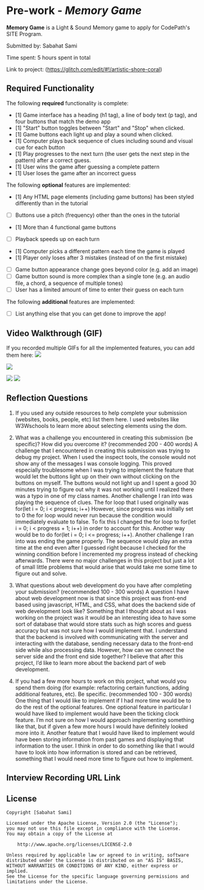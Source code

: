 # Pre-work - *Memory Game*

**Memory Game** is a Light & Sound Memory game to apply for CodePath's SITE Program. 

Submitted by: Sabahat Sami

Time spent: 5 hours spent in total

Link to project: (https://glitch.com/edit/#!/artistic-shore-coral)

## Required Functionality

The following **required** functionality is complete:

* [1] Game interface has a heading (h1 tag), a line of body text (p tag), and four buttons that match the demo app
* [1] "Start" button toggles between "Start" and "Stop" when clicked. 
* [1] Game buttons each light up and play a sound when clicked. 
* [1] Computer plays back sequence of clues including sound and visual cue for each button
* [1] Play progresses to the next turn (the user gets the next step in the pattern) after a correct guess. 
* [1] User wins the game after guessing a complete pattern
* [1] User loses the game after an incorrect guess

The following **optional** features are implemented:

* [1] Any HTML page elements (including game buttons) has been styled differently than in the tutorial
* [ ] Buttons use a pitch (frequency) other than the ones in the tutorial
* [1] More than 4 functional game buttons
* [ ] Playback speeds up on each turn
* [1] Computer picks a different pattern each time the game is played
* [1] Player only loses after 3 mistakes (instead of on the first mistake)
* [ ] Game button appearance change goes beyond color (e.g. add an image)
* [ ] Game button sound is more complex than a single tone (e.g. an audio file, a chord, a sequence of multiple tones)
* [ ] User has a limited amount of time to enter their guess on each turn

The following **additional** features are implemented:

- [ ] List anything else that you can get done to improve the app!

## Video Walkthrough (GIF)

If you recorded multiple GIFs for all the implemented features, you can add them here:
![](https://i.imgur.com/VWcDDVL.gif)

![](https://i.imgur.com/UapLy2l.gif)

![](gif3-link-here)
![](gif4-link-here)

## Reflection Questions
1. If you used any outside resources to help complete your submission (websites, books, people, etc) list them here. 
I used websites like W3Wschools to learn more about selecting elements using the dom. 

2. What was a challenge you encountered in creating this submission (be specific)? How did you overcome it? (recommended 200 - 400 words) 
A challenge that I encountered in creating this submission was trying to debug my project. When I used the inspect tools, the console would not show any of the messages I was console logging. This proved especially troublesome when I was trying to implement the feature that would let the buttons light up on their own without clicking on the buttons on myself. The buttons would not light up and I spent a good 30 minutes trying to figure out why it was not working until I realized there was a typo in one of my class names. Another challenge I ran into was playing the sequence of clues. The for loop that I used originally was for(let i = 0; i < progress; i++) However, since progress was initially set to 0 the for loop would never run because the condition would immediately evaluate to false. To fix this I changed the for loop to for(let i = 0; i < progress + 1; i++) in order to account for this. Another way would be to do for(let i = 0; i <= progress; i++). Another challenge I ran into was ending the game properly. The sequence would play an extra time at the end even after I guessed right because I checked for the winning condition before I incremented my progress instead of checking afterwards. There were no major challenges in this project but just a lot of small little problems that would arise that would take me some time to figure out and solve. 



3. What questions about web development do you have after completing your submission? (recommended 100 - 300 words) 
A question I have about web development now is that since this project was front-end based using javascript, HTML, and CSS, what does the backend side of web development look like? Something that I thought about as I was working on the project was it would be an interesting idea to have some sort of database that would store stats such as high scores and guess accuracy but was not sure how I would implement that. I understand that the backend is involved with communicating with the server and interacting with the database, sending necessary data to the front-end side while also processing data. However, how can we connect the server side and the front end side together? I believe that after this project, I’d like to learn more about the backend part of web development.


4. If you had a few more hours to work on this project, what would you spend them doing (for example: refactoring certain functions, adding additional features, etc). Be specific. (recommended 100 - 300 words) 
One thing that I would like to implement if I had more time would be to do the rest of the optional features. One optional feature in particular I would have liked to implement would have been the ticking clock feature. I’m not sure on how I would approach implementing something like that, but if given a few more hours I would have definitely looked more into it. Another feature that I would have liked to implement would have been storing information from past games and displaying that information to the user. I think in order to do something like that I would have to look into how information is stored and can be retrieved, something that I would need more time to figure out how to implement. 




## Interview Recording URL Link

[My 5-minute Interview Recording]: "https://www.loom.com/share/5d6ca42b429347b98fdbc03dd21b631b"


## License

    Copyright [Sabahat Sami]

    Licensed under the Apache License, Version 2.0 (the "License");
    you may not use this file except in compliance with the License.
    You may obtain a copy of the License at

        http://www.apache.org/licenses/LICENSE-2.0

    Unless required by applicable law or agreed to in writing, software
    distributed under the License is distributed on an "AS IS" BASIS,
    WITHOUT WARRANTIES OR CONDITIONS OF ANY KIND, either express or implied.
    See the License for the specific language governing permissions and
    limitations under the License.